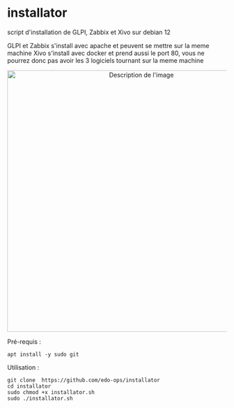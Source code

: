 # installator
script d'installation de GLPI, Zabbix et Xivo sur debian 12

GLPI et Zabbix s'install avec apache et peuvent se mettre sur la meme machine
Xivo s'install avec docker et prend aussi le port 80, vous ne pourrez donc pas avoir les 3 logiciels tournant sur la meme machine 



<p align="center">
  <img src="[https://private-user-images.githubusercontent.com/187048139/447594254-7e3a869a-3d52-4e4f-8e31-4d46f1a3d7db.png?jwt=eyJhbGciOiJIUzI1NiIsInR5cCI6IkpXVCJ9.eyJpc3MiOiJnaXRodWIuY29tIiwiYXVkIjoicmF3LmdpdGh1YnVzZXJjb250ZW50LmNvbSIsImtleSI6ImtleTUiLCJleHAiOjE3NDgyNjgwNTUsIm5iZiI6MTc0ODI2Nzc1NSwicGF0aCI6Ii8xODcwNDgxMzkvNDQ3NTk0MjU0LTdlM2E4NjlhLTNkNTItNGU0Zi04ZTMxLTRkNDZmMWEzZDdkYi5wbmc_WC1BbXotQWxnb3JpdGhtPUFXUzQtSE1BQy1TSEEyNTYmWC1BbXotQ3JlZGVudGlhbD1BS0lBVkNPRFlMU0E1M1BRSzRaQSUyRjIwMjUwNTI2JTJGdXMtZWFzdC0xJTJGczMlMkZhd3M0X3JlcXVlc3QmWC1BbXotRGF0ZT0yMDI1MDUyNlQxMzU1NTVaJlgtQW16LUV4cGlyZXM9MzAwJlgtQW16LVNpZ25hdHVyZT1lOWMzODk4NGIwMjAyZTZjMTdiMjI5NmM4ODUxY2EyMWE4NjAwYmE3Nzc1NjhjNjg5YWFkZWU4MjdkMjlmYTJkJlgtQW16LVNpZ25lZEhlYWRlcnM9aG9zdCJ9.9qcW_N0TkC28K7sv-V-sRsNsMMcCA-wixf_SmAmWNm0](https://private-user-images.githubusercontent.com/187048139/447597064-53eda9f4-eed2-4436-8930-9b93d6e7a64b.png?jwt=eyJhbGciOiJIUzI1NiIsInR5cCI6IkpXVCJ9.eyJpc3MiOiJnaXRodWIuY29tIiwiYXVkIjoicmF3LmdpdGh1YnVzZXJjb250ZW50LmNvbSIsImtleSI6ImtleTUiLCJleHAiOjE3NDgyNjg1NDUsIm5iZiI6MTc0ODI2ODI0NSwicGF0aCI6Ii8xODcwNDgxMzkvNDQ3NTk3MDY0LTUzZWRhOWY0LWVlZDItNDQzNi04OTMwLTliOTNkNmU3YTY0Yi5wbmc_WC1BbXotQWxnb3JpdGhtPUFXUzQtSE1BQy1TSEEyNTYmWC1BbXotQ3JlZGVudGlhbD1BS0lBVkNPRFlMU0E1M1BRSzRaQSUyRjIwMjUwNTI2JTJGdXMtZWFzdC0xJTJGczMlMkZhd3M0X3JlcXVlc3QmWC1BbXotRGF0ZT0yMDI1MDUyNlQxNDA0MDVaJlgtQW16LUV4cGlyZXM9MzAwJlgtQW16LVNpZ25hdHVyZT0wNGFhYmRhNzRiY2NlMzcyNDAyYzQ4NzMzNzliZTM2NGY5NzUxYTY1ZDU1OTI3ZDBlY2Y3YTRhOTA5NjE3NjY1JlgtQW16LVNpZ25lZEhlYWRlcnM9aG9zdCJ9.r3RW3l9HBXP1MGDKjVa0HOOFk-vx2JrrKXcSQm-Idok)" alt="Description de l'image" width="600"/>
</p>




Pré-requis :
```
apt install -y sudo git
```

Utilisation :
```
git clone  https://github.com/edo-ops/installator 
cd installator
sudo chmod +x installator.sh
sudo ./installator.sh
```
